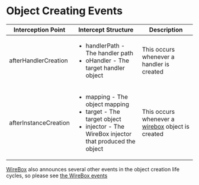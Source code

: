 # Object Creating Events


|Interception Point|Intercept Structure|Description|
|--|--|--|
|afterHandlerCreation | <ul><li>handlerPath -  The handler path</li><li>oHandler - The target handler object</li></ul>|This occurs whenever a handler is created|
|afterInstanceCreation|<ul><li>mapping - The object mapping</li><li>target - The target object</li><li>injector - The WireBox injector that produced the object</li></ul>|This occurs whenever a [wirebox](http://wiki.coldbox.org/wiki/Wirebox.cfm) object is created|

[WireBox](http://wirebox.ortusbooks.com/content/wirebox_event_model/index.html) also announces several other events in the object creation life cycles, so please see [the WireBox events](http://wirebox.ortusbooks.com/content/wirebox_event_model/index.html)
